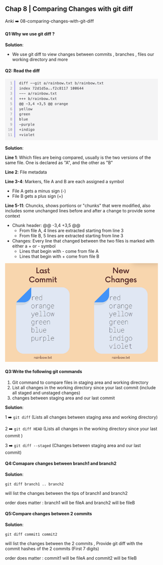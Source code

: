 ## Chap 8 | Comparing Changes with git diff 

Anki ➡️ 08-comparing-changes-with-git-diff

#### Q1:Why we use git diff ? 

**Solution**:

- We use git diff to view changes between commits , branches , files our working directory and more

#### Q2: Read the diff 

![git-diff-2](../../Assets/git-diff-2.png)

**Solution**:

**Line 1**: Which files are being compared, usually is the two versions of the same file. One is declared as "A", and the other as "B"

**Line 2**: File metadata

**Line 3-4**: Markers, file A and B are each assigned a symbol

- File A gets a minus sign (-)
- File B gets a plus sign (+)

**Line 5-11**: Chuncks, shows portions or  "chunks" that were modified, also includes some unchanged lines before  and after a change to provide some context

- Chunk header: @@ -3,4 +3,5 @@
  - From file A, 4 lines are extracted starting from line 3
  - From file B, 5 lines are extracted starting from line 3
- Changes: Every line that changed between the two files is marked with either a + or - symbol
  - Lines that begin with - come from file A
  - Lines that begin with + come from file B

![git-diff-1](../../Assets/git-diff-1.png)

#### Q3:Write the following git commands 

1. Git command to compare files in staging area and working directory 
2. List all changes in the working directory since your last commit (include all staged and unstaged changes)
3. changes between staging area and our last commit 

**Solution**:

1 ➡️ `git diff` (Lists all changes between staging area and working directory)

2 ➡️ `git diff HEAD` (Lists all changes in the working directory since your last commit )

3 ➡️ `git diff --staged` (Changes between staging area and our last commit)



#### Q4:Comapare changes between branch1 and branch2 

**Solution**:

`git diff branch1 .. branch2`

will list the changes between the tips of branch1 and branch2 

order does matter : branch1 will  be fileA and branch2 will be fileB 

#### Q5:Compare changes between 2 commits 

**Solution**:

`git diff commit1 commit2`

will list  the changes between the 2 commits , Provide git diff with the commit hashes of the 2 commits (First 7 digits)

order does matter : commit1 will be fileA and commit2 will be fileB  